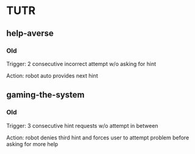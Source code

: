 # TUTR

## help-averse
### Old 

Trigger: 2 consecutive incorrect attempt w/o asking for hint

Action: robot auto provides next hint

## gaming-the-system
### Old

Trigger: 3 consecutive hint requests w/o attempt in between

Action: robot denies third hint and forces user to attempt problem before asking for more help


